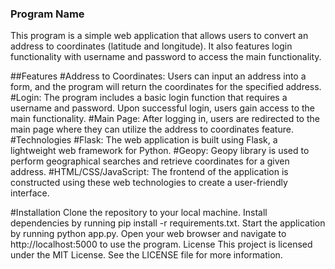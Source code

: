 ### Program Name
This program is a simple web application that allows users to convert an address to coordinates (latitude and longitude). It also features login functionality with username and password to access the main functionality.

##Features
#Address to Coordinates: Users can input an address into a form, and the program will return the coordinates for the specified address.
#Login: The program includes a basic login function that requires a username and password. Upon successful login, users gain access to the main functionality.
#Main Page: After logging in, users are redirected to the main page where they can utilize the address to coordinates feature.
#Technologies
#Flask: The web application is built using Flask, a lightweight web framework for Python.
#Geopy: Geopy library is used to perform geographical searches and retrieve coordinates for a given address.
#HTML/CSS/JavaScript: The frontend of the application is constructed using these web technologies to create a user-friendly interface.

#Installation
Clone the repository to your local machine.
Install dependencies by running pip install -r requirements.txt.
Start the application by running python app.py.
Open your web browser and navigate to http://localhost:5000 to use the program.
License
This project is licensed under the MIT License. See the LICENSE file for more information.

